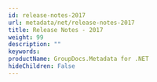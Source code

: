 ```yaml
---
id: release-notes-2017
url: metadata/net/release-notes-2017
title: Release Notes - 2017
weight: 99
description: ""
keywords: 
productName: GroupDocs.Metadata for .NET
hideChildren: False
---
```

